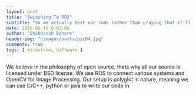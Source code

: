 ```yaml
---
layout: post
title: "Switching To ROS"
subtitle: "So we actually test our code rather than praying that it'll work!"
date: 2015-05-15 0:02:00
author: "Shibhansh Dohare"
header-img: "/images/posts/pic04.jpg"
comments: true
tags: [ milestone, Software ]
---
```


We believe in the philosophy of open source, thats why all our source is licensed under BSD license.
We use ROS to connect various systems and OpenCV for Image Processing.
Our setup is polyglot in nature, meaning we can use C/C++, python or java to write our code in.